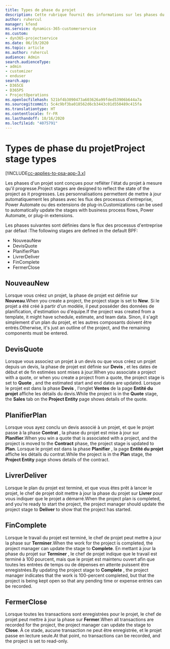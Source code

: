 ```yaml
---
title: Types de phase du projet
description: Cette rubrique fournit des informations sur les phases du projet.
author: ruhercul
manager: kfend
ms.service: dynamics-365-customerservice
ms.custom:
- dyn365-projectservice
ms.date: 06/19/2020
ms.topic: article
ms.author: ruhercul
audience: Admin
search.audienceType:
- admin
- customizer
- enduser
search.app:
- D365CE
- D365PS
- ProjectOperations
ms.openlocfilehash: 521bf4b3090473a603626a99fded53906b644a7a
ms.sourcegitcommit: 5c4c9bf3ba018562d6cb3443c01d550489c415fa
ms.translationtype: HT
ms.contentlocale: fr-FR
ms.lasthandoff: 10/16/2020
ms.locfileid: "4075791"
---
```

# <a name="project-stage-types"></a><span data-ttu-id="27839-103">Types de phase du projet</span><span class="sxs-lookup"><span data-stu-id="27839-103">Project stage types</span></span> 

[!INCLUDE[cc-applies-to-psa-app-3.x](../includes/cc-applies-to-psa-app-3x.md)]

<span data-ttu-id="27839-104">Les phases d'un projet sont conçues pour refléter l'état du projet à mesure qu'il progresse.</span><span class="sxs-lookup"><span data-stu-id="27839-104">Project stages are designed to reflect the state of the project as it progresses.</span></span> <span data-ttu-id="27839-105">Les personnalisations permettent de mettre à jour automatiquement les phases avec les flux des processus d'entreprise, Power Automate ou des extensions de plug-in.</span><span class="sxs-lookup"><span data-stu-id="27839-105">Customizations can be used to automatically update the stages with business process flows, Power Automate, or plug-in extensions.</span></span>

<span data-ttu-id="27839-106">Les phases suivantes sont définies dans le flux des processus d'entreprise par défaut :</span><span class="sxs-lookup"><span data-stu-id="27839-106">The following stages are defined in the default BPF:</span></span>

- <span data-ttu-id="27839-107">Nouveau</span><span class="sxs-lookup"><span data-stu-id="27839-107">New</span></span>
- <span data-ttu-id="27839-108">Devis</span><span class="sxs-lookup"><span data-stu-id="27839-108">Quote</span></span>
- <span data-ttu-id="27839-109">Planifier</span><span class="sxs-lookup"><span data-stu-id="27839-109">Plan</span></span>
- <span data-ttu-id="27839-110">Livrer</span><span class="sxs-lookup"><span data-stu-id="27839-110">Deliver</span></span>
- <span data-ttu-id="27839-111">Fin</span><span class="sxs-lookup"><span data-stu-id="27839-111">Complete</span></span>
- <span data-ttu-id="27839-112">Fermer</span><span class="sxs-lookup"><span data-stu-id="27839-112">Close</span></span> 

## <a name="new"></a><span data-ttu-id="27839-113">Nouveau</span><span class="sxs-lookup"><span data-stu-id="27839-113">New</span></span>

<span data-ttu-id="27839-114">Lorsque vous créez un projet, la phase de projet est définie sur **Nouveau**.</span><span class="sxs-lookup"><span data-stu-id="27839-114">When you create a project, the project stage is set to **New**.</span></span> <span data-ttu-id="27839-115">Si le projet a été créé à partir d'un modèle, il peut posséder des données de planification, d'estimation ou d'équipe.</span><span class="sxs-lookup"><span data-stu-id="27839-115">If the project was created from a template, it might have schedule, estimate, and team data.</span></span> <span data-ttu-id="27839-116">Sinon, il s'agit simplement d'un plan du projet, et les autres composants doivent être entrés.</span><span class="sxs-lookup"><span data-stu-id="27839-116">Otherwise, it's just an outline of the project, and the remaining components must be entered.</span></span>

## <a name="quote"></a><span data-ttu-id="27839-117">Devis</span><span class="sxs-lookup"><span data-stu-id="27839-117">Quote</span></span>

<span data-ttu-id="27839-118">Lorsque vous associez un projet à un devis ou que vous créez un projet depuis un devis, la phase de projet est définie sur **Devis** , et les dates de début et de fin estimées sont mises à jour.</span><span class="sxs-lookup"><span data-stu-id="27839-118">When you associate a project with a quote, or when you create a project from a quote, the project stage is set to **Quote** , and the estimated start and end dates are updated.</span></span> <span data-ttu-id="27839-119">Lorsque le projet est dans la phase **Devis** , l'onglet **Ventes** de la page **Entité du projet** affiche les détails du devis.</span><span class="sxs-lookup"><span data-stu-id="27839-119">While the project is in the **Quote** stage, the **Sales** tab on the **Project Entity** page shows details of the quote.</span></span>

## <a name="plan"></a><span data-ttu-id="27839-120">Planifier</span><span class="sxs-lookup"><span data-stu-id="27839-120">Plan</span></span>

<span data-ttu-id="27839-121">Lorsque vous ayez conclu un devis associé à un projet, et que le projet passe à la phase **Contrat** , la phase du projet est mise à jour sur **Planifier**.</span><span class="sxs-lookup"><span data-stu-id="27839-121">When you win a quote that is associated with a project, and the project is moved to the **Contract** phase, the project stage is updated to **Plan**.</span></span> <span data-ttu-id="27839-122">Lorsque le projet est dans la phase **Planifier** , la page **Entité du projet** affiche les détails du contrat.</span><span class="sxs-lookup"><span data-stu-id="27839-122">While the project is in the **Plan** stage, the **Project Entity** page shows details of the contract.</span></span>

## <a name="deliver"></a><span data-ttu-id="27839-123">Livrer</span><span class="sxs-lookup"><span data-stu-id="27839-123">Deliver</span></span>

<span data-ttu-id="27839-124">Lorsque le plan du projet est terminé, et que vous êtes prêt à lancer le projet, le chef de projet doit mettre à jour la phase du projet sur **Livrer** pour vous indiquer que le projet a démarré.</span><span class="sxs-lookup"><span data-stu-id="27839-124">When the project plan is completed, and you're ready to start the project, the project manager should update the project stage to **Deliver** to show that the project has started.</span></span>

## <a name="complete"></a><span data-ttu-id="27839-125">Fin</span><span class="sxs-lookup"><span data-stu-id="27839-125">Complete</span></span> 

<span data-ttu-id="27839-126">Lorsque le travail du projet est terminé, le chef de projet peut mettre à jour la phase sur **Terminer**.</span><span class="sxs-lookup"><span data-stu-id="27839-126">When the work for the project is completed, the project manager can update the stage to **Complete**.</span></span> <span data-ttu-id="27839-127">En mettant à jour la phase du projet sur **Terminer** , le chef de projet indique que le travail est terminé à 100 pourcent, mais que le projet est maintenu ouvert afin que toutes les entrées de temps ou de dépenses en attente puissent être enregistrées.</span><span class="sxs-lookup"><span data-stu-id="27839-127">By updating the project stage to **Complete** , the project manager indicates that the work is 100-percent completed, but that the project is being kept open so that any pending time or expense entries can be recorded.</span></span>

## <a name="close"></a><span data-ttu-id="27839-128">Fermer</span><span class="sxs-lookup"><span data-stu-id="27839-128">Close</span></span>

<span data-ttu-id="27839-129">Lorsque toutes les transactions sont enregistrées pour le projet, le chef de projet peut mettre à jour la phase sur **Fermer**.</span><span class="sxs-lookup"><span data-stu-id="27839-129">When all transactions are recorded for the project, the project manager can update the stage to **Close**.</span></span> <span data-ttu-id="27839-130">À ce stade, aucune transaction ne peut être enregistrée, et le projet passe en lecture seule.</span><span class="sxs-lookup"><span data-stu-id="27839-130">At that point, no transactions can be recorded, and the project is set to read-only.</span></span>

